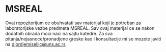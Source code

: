 # MSREAL
Ovaj repozitorijum ce obuhvatati sav materijal koji je potreban za laboratorijske vezbe predmeta MSREAL.
Sav ovaj materijal ce se nakon dodatnih obrada moci naci na sajtu katedre.
Za sva pitanja/nejasnoce/pronadjene greske kao i konsultacije mi se mozete javiti na djordjemiseljic@uns.ac.rs
